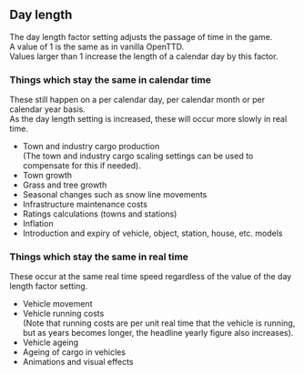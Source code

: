 ## Day length

The day length factor setting adjusts the passage of time in the game.  
A value of 1 is the same as in vanilla OpenTTD.  
Values larger than 1 increase the length of a calendar day by this factor.

### Things which stay the same in calendar time

These still happen on a per calendar day, per calendar month or per calendar year basis.  
As the day length setting is increased, these will occur more slowly in real time.

* Town and industry cargo production  
  (The town and industry cargo scaling settings can be used to compensate for this if needed).
* Town growth
* Grass and tree growth
* Seasonal changes such as snow line movements
* Infrastructure maintenance costs
* Ratings calculations (towns and stations)
* Inflation
* Introduction and expiry of vehicle, object, station, house, etc. models

### Things which stay the same in real time

These occur at the same real time speed regardless of the value of the day length factor setting.

* Vehicle movement
* Vehicle running costs  
  (Note that running costs are per unit real time that the vehicle is running, but as years becomes longer, the headline yearly figure also increases).
* Vehicle ageing
* Ageing of cargo in vehicles
* Animations and visual effects
